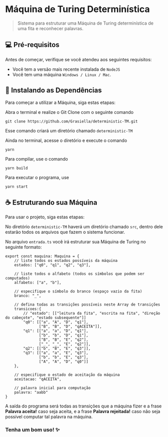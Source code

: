 # Máquina de Turing Determinística 

> Sistema para estruturar uma Máquina de Turing determinística de uma fita e reconhecer palavras.

## 💻 Pré-requisitos

Antes de começar, verifique se você atendeu aos seguintes requisitos:
* Você tem a versão mais recente instalada de `NodeJS`
* Você tem uma máquina `Windows / Linux / Mac`.

## 🚀 Instalando as Dependências

Para começar a utilizar a Máquina, siga estas etapas:

Abra o terminal e realize o Git Clone com o seguinte comando
```
git clone https://github.com/Grasiella/deterministic-TM.git
```
Esse comando criará um diretório chamado `deterministic-TM`

Ainda no terminal, acesse o diretório e execute o comando
```
yarn
```

Para compilar, use o comando
```
yarn build
```

Para executar o programa, use
```
yarn start
```

## ☕ Estruturando sua Máquina 

Para usar o projeto, siga estas etapas:


No diretório `deterministic-TM` haverá um diretório chamado `src`,
dentro dele estarão todos os arquivos que fazem o sistema funcionar.

No arquivo `entrada.ts` você irá estruturar sua Máquina de Turing no seguinte formato:

```
export const maquina: Maquina = {
    // liste todos os estados possíveis da máquina
    estados: ["q0", "q1", "q2", "q3"],
    
    // liste todos o alfabeto (todos os símbolos que podem ser computados)
    alfabeto: ["a", "b"],
    
    // especifique o símbolo do branco (espaço vazio da fita)
    branco: "_",
    
    // defina todas as transições possíveis neste Array de transições
    transicoes:{
        // "estado": [["leitura da fita", "escrita na fita", "direção do cabeçote", "estado subsequente"]]
        "q0": [["a", "A", "D", "q1"],
               ["B", "B", "D", "qACEITA"]],
        "q1": [["a", "a", "D", "q1"],
               ["b", "b", "D", "q1"],
               ["B", "B", "E", "q2"],
               ["_", "_", "E", "q2"]],
        "q2": [["b", "B", "E", "q3"]],
        "q3": [["a", "a", "E", "q3"],
               ["b", "b", "E", "q3"],
               ["A", "A", "D", "q0"]]
    },
    
    // especifique o estado de aceitação da máquina
    aceitacao: "qACEITA",
    
    // palavra inicial para computação
    palavra: "aabb"
}
```
A saída do programa será todas as transições que a máquina fizer e a frase <strong>Palavra aceita!</strong> caso seja aceita,
e a frase <strong>Palavra rejeitada!</strong> caso não seja possível computar tal palavra na máquina.


<h3>Tenha um bom uso! ✨<h3> 

